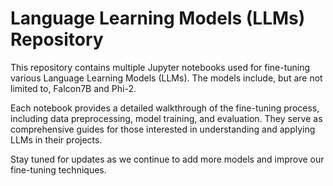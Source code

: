 # Language Learning Models (LLMs) Repository

This repository contains multiple Jupyter notebooks used for fine-tuning various Language Learning Models (LLMs). The models include, but are not limited to, Falcon7B and Phi-2.

Each notebook provides a detailed walkthrough of the fine-tuning process, including data preprocessing, model training, and evaluation. They serve as comprehensive guides for those interested in understanding and applying LLMs in their projects.

Stay tuned for updates as we continue to add more models and improve our fine-tuning techniques.

